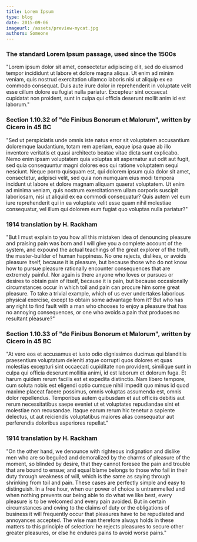 ```yaml
---
title: Lorem Ipsum
type: blog
date: 2015-09-06
imageurl: /assets/preview-mycat.jpg
authors: Someone
---
```


### The standard Lorem Ipsum passage, used since the 1500s

"Lorem ipsum dolor sit amet, consectetur adipiscing elit, sed do eiusmod tempor incididunt ut labore et dolore magna aliqua. Ut enim ad minim veniam, quis nostrud exercitation ullamco laboris nisi ut aliquip ex ea commodo consequat. Duis aute irure dolor in reprehenderit in voluptate velit esse cillum dolore eu fugiat nulla pariatur. Excepteur sint occaecat cupidatat non proident, sunt in culpa qui officia deserunt mollit anim id est laborum."

### Section 1.10.32 of "de Finibus Bonorum et Malorum", written by Cicero in 45 BC

"Sed ut perspiciatis unde omnis iste natus error sit voluptatem accusantium doloremque laudantium, totam rem aperiam, eaque ipsa quae ab illo inventore veritatis et quasi architecto beatae vitae dicta sunt explicabo. Nemo enim ipsam voluptatem quia voluptas sit aspernatur aut odit aut fugit, sed quia consequuntur magni dolores eos qui ratione voluptatem sequi nesciunt. Neque porro quisquam est, qui dolorem ipsum quia dolor sit amet, consectetur, adipisci velit, sed quia non numquam eius modi tempora incidunt ut labore et dolore magnam aliquam quaerat voluptatem. Ut enim ad minima veniam, quis nostrum exercitationem ullam corporis suscipit laboriosam, nisi ut aliquid ex ea commodi consequatur? Quis autem vel eum iure reprehenderit qui in ea voluptate velit esse quam nihil molestiae consequatur, vel illum qui dolorem eum fugiat quo voluptas nulla pariatur?"

### 1914 translation by H. Rackham

"But I must explain to you how all this mistaken idea of denouncing pleasure and praising pain was born and I will give you a complete account of the system, and expound the actual teachings of the great explorer of the truth, the master-builder of human happiness. No one rejects, dislikes, or avoids pleasure itself, because it is pleasure, but because those who do not know how to pursue pleasure rationally encounter consequences that are extremely painful. Nor again is there anyone who loves or pursues or desires to obtain pain of itself, because it is pain, but because occasionally circumstances occur in which toil and pain can procure him some great pleasure. To take a trivial example, which of us ever undertakes laborious physical exercise, except to obtain some advantage from it? But who has any right to find fault with a man who chooses to enjoy a pleasure that has no annoying consequences, or one who avoids a pain that produces no resultant pleasure?"

### Section 1.10.33 of "de Finibus Bonorum et Malorum", written by Cicero in 45 BC

"At vero eos et accusamus et iusto odio dignissimos ducimus qui blanditiis praesentium voluptatum deleniti atque corrupti quos dolores et quas molestias excepturi sint occaecati cupiditate non provident, similique sunt in culpa qui officia deserunt mollitia animi, id est laborum et dolorum fuga. Et harum quidem rerum facilis est et expedita distinctio. Nam libero tempore, cum soluta nobis est eligendi optio cumque nihil impedit quo minus id quod maxime placeat facere possimus, omnis voluptas assumenda est, omnis dolor repellendus. Temporibus autem quibusdam et aut officiis debitis aut rerum necessitatibus saepe eveniet ut et voluptates repudiandae sint et molestiae non recusandae. Itaque earum rerum hic tenetur a sapiente delectus, ut aut reiciendis voluptatibus maiores alias consequatur aut perferendis doloribus asperiores repellat."

### 1914 translation by H. Rackham

"On the other hand, we denounce with righteous indignation and dislike men who are so beguiled and demoralized by the charms of pleasure of the moment, so blinded by desire, that they cannot foresee the pain and trouble that are bound to ensue; and equal blame belongs to those who fail in their duty through weakness of will, which is the same as saying through shrinking from toil and pain. These cases are perfectly simple and easy to distinguish. In a free hour, when our power of choice is untrammelled and when nothing prevents our being able to do what we like best, every pleasure is to be welcomed and every pain avoided. But in certain circumstances and owing to the claims of duty or the obligations of business it will frequently occur that pleasures have to be repudiated and annoyances accepted. The wise man therefore always holds in these matters to this principle of selection: he rejects pleasures to secure other greater pleasures, or else he endures pains to avoid worse pains."
